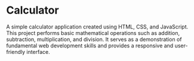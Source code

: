 # Calculator
A simple calculator application created using HTML, CSS, and JavaScript. This project performs basic mathematical operations such as addition, subtraction, multiplication, and division. It serves as a demonstration of fundamental web development skills and provides a responsive and user-friendly interface.
